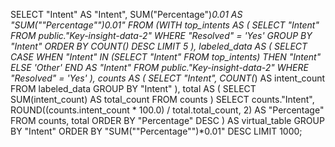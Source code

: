 SELECT "Intent" AS "Intent", SUM("Percentage")*0.01 AS "SUM(""Percentage"")*0.01" 
FROM (WITH top_intents AS (
  SELECT "Intent"
  FROM public."Key-insight-data-2"
  WHERE "Resolved" = 'Yes'
  GROUP BY "Intent"
  ORDER BY COUNT(*) DESC
  LIMIT 5
),
labeled_data AS (
  SELECT
    CASE 
      WHEN "Intent" IN (SELECT "Intent" FROM top_intents) THEN "Intent"
      ELSE 'Other'
    END AS "Intent"
  FROM public."Key-insight-data-2"
  WHERE "Resolved" = 'Yes'
),
counts AS (
  SELECT 
    "Intent", 
    COUNT(*) AS intent_count
  FROM labeled_data
  GROUP BY "Intent"
),
total AS (
  SELECT SUM(intent_count) AS total_count FROM counts
)
SELECT 
  counts."Intent",
  ROUND((counts.intent_count * 100.0) / total.total_count, 2) AS "Percentage"
FROM counts, total
ORDER BY "Percentage" DESC
) AS virtual_table GROUP BY "Intent" ORDER BY "SUM(""Percentage"")*0.01" DESC 
 LIMIT 1000;
